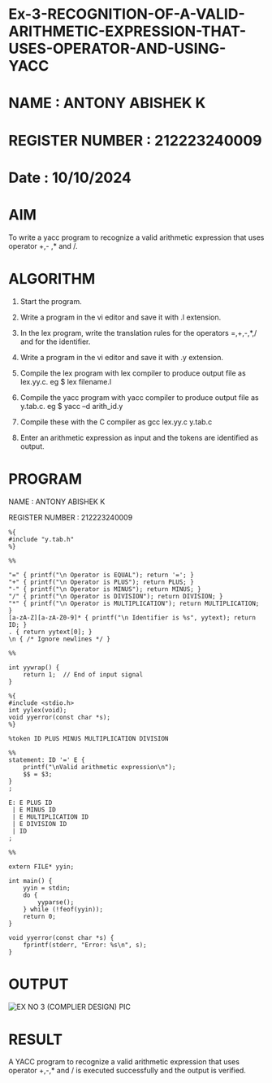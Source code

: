 # Ex-3-RECOGNITION-OF-A-VALID-ARITHMETIC-EXPRESSION-THAT-USES-OPERATOR-AND-USING-YACC

# NAME : ANTONY ABISHEK K

# REGISTER NUMBER : 212223240009

# Date : 10/10/2024

# AIM

To write a yacc program to recognize a valid arithmetic expression that uses operator +,- ,* and /.

# ALGORITHM

1.	Start the program.
	
2.	Write a program in the vi editor and save it with .l extension.
	
3.	In the lex program, write the translation rules for the operators =,+,-,*,/ and for the identifier.
	
4.	Write a program in the vi editor and save it with .y extension.
	
5.	Compile the lex program with lex compiler to produce output file as lex.yy.c. eg $ lex filename.l
	
6.	Compile the yacc program with yacc compiler to produce output file as y.tab.c. eg $ yacc –d arith_id.y
	
7.	Compile these with the C compiler as gcc lex.yy.c y.tab.c
	
8.	Enter an arithmetic expression as input and the tokens are identified as output.
		
# PROGRAM

NAME : ANTONY ABISHEK K

REGISTER NUMBER : 212223240009

```
%{
#include "y.tab.h"
%}

%%

"=" { printf("\n Operator is EQUAL"); return '='; }
"+" { printf("\n Operator is PLUS"); return PLUS; }
"-" { printf("\n Operator is MINUS"); return MINUS; }
"/" { printf("\n Operator is DIVISION"); return DIVISION; }
"*" { printf("\n Operator is MULTIPLICATION"); return MULTIPLICATION; }
[a-zA-Z][a-zA-Z0-9]* { printf("\n Identifier is %s", yytext); return ID; }
. { return yytext[0]; }
\n { /* Ignore newlines */ }

%%

int yywrap() {
    return 1;  // End of input signal
}

%{
#include <stdio.h>
int yylex(void);
void yyerror(const char *s);
%}

%token ID PLUS MINUS MULTIPLICATION DIVISION

%%
statement: ID '=' E {
    printf("\nValid arithmetic expression\n");
    $$ = $3;
}
;

E: E PLUS ID
 | E MINUS ID
 | E MULTIPLICATION ID
 | E DIVISION ID
 | ID
;

%%

extern FILE* yyin;

int main() {
    yyin = stdin;
    do {
        yyparse();
    } while (!feof(yyin));
    return 0;
}

void yyerror(const char *s) {
    fprintf(stderr, "Error: %s\n", s);
}
```

# OUTPUT

![EX NO 3 (COMPLIER DESIGN) PIC](https://github.com/user-attachments/assets/5d72ff1e-1e9f-49a7-93f9-286745497822)

# RESULT

A YACC program to recognize a valid arithmetic expression that uses operator +,-,* and / is executed successfully and the output is verified.
